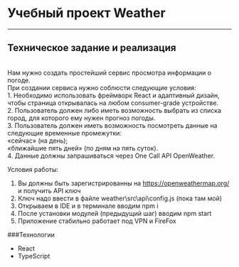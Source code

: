 # Учебный проект Weather
<hr>

## Техническое задание и реализация  
<br>
Нам нужно создать простейший сервис просмотра информации о погоде.
<br>
При создании сервиса нужно соблюсти следующие условия:
<br>
1.	Необходимо использовать фреймворк React и адаптивный дизайн, чтобы страница открывалась на любом consumer-grade устройстве.
<br>
2.	Пользователь должен либо иметь возможность выбрать из списка город, для которого ему нужен прогноз погоды.
<br>
3.	Пользователь должен иметь возможность посмотреть данные на следующие временные промежутки:
<br>
    «сейчас» (на день);
<br>    
    «ближайшие пять дней» (по дням на пять суток).
<br>    
4.	Данные должны запрашиваться через One Call API OpenWeather.
<br>

Условия работы:
1. Вы должны быть зарегистрированны на https://openweathermap.org/ и получить API ключ <br>
2. Ключ надо ввести в файле weather\src\api\config.js (пока там мой)
3. Открываем в IDE и в терминале вводим npm i
4. После установки модулей (предыдущий шаг) вводим npm start 
5. Приложение стабильно работает под VPN и FireFox

###Технологии
- React
- TypeScript

